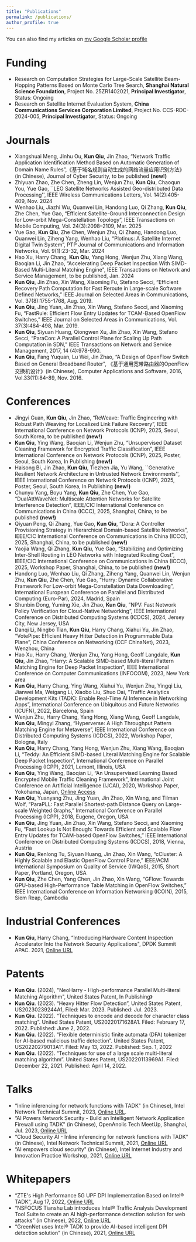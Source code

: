 ```yaml
---
title: "Publications"
permalink: /publications/
author_profile: true
---
```


You can also find my articles on [my Google Scholar profile](https://scholar.google.com/citations?user=H2ECZykAAAAJ)

Funding
=====
* Research on Computation Strategies for Large-Scale Satellite Beam-Hopping Patterns Based on Monte Carlo Tree Search, **Shanghai Natural Science Foundation**, Project No. 25ZR1402021, **Principal Investigator**, Status: Ongoing
* Research on Satellite Internet Evaluation System, **China Communications Services Corporation Limited**, Project No. CCS-RDC-2024-005, **Principal Investigator**, Status: Ongoing

Journals
=====
* Xiangshuai Meng, Jinhu Ou, **Kun Qiu**, Jin Zhao, “Network Traffic Application Identification Method Based on Automatic Generation of Domain Name Rules”,《基于域名规则自动生成的网络流量应用识别方法》(in Chinese), Journal of Cyber Security, to be published **(new!)**
* Zhiyuan Zhao, Zhe Chen, Zheng Lin, Wenjun Zhu, **Kun Qiu**, Chaoqun You, Yue Gao, ``LEO Satellite Networks Assisted Geo-distributed Data Processing'', IEEE Wireless Communications Letters, Vol. 14(2):405-409, Nov. 2024
* Wenhao Liu, Jiazhi Wu, Quanwei Lin, Handong Luo, Qi Zhang, **Kun Qiu**, Zhe Chen, Yue Gao, “Efficient Satellite-Ground Interconnection Design for Low-orbit Mega-Constellation Topology”, IEEE Transactions on Mobile Computing, Vol. 24(3):2098–2109, Mar. 2025
* Yue Gao, **Kun Qiu**, Zhe Chen, Wenjun Zhu, Qi Zhang, Handong Luo, Quanwei Lin, Ziheng Yang, Wenhao Liu, “Plotinus: A Satellite Internet Digital Twin System”, PTP Journal of Communications and Information Networks, Vol. 9(1):23-32, Mar. 2024
* Hao Xu, Harry Chang, **Kun Qiu**, Yang Hong, Wenjun Zhu, Xiang Wang, Baoqian Li, Jin Zhao, “Accelerating Deep Packet Inspection With SIMD-Based Multi-Literal Matching Engine", IEEE Transactions on Network and Service Management, to be published, Jan. 2024
* **Kun Qiu**, Jin Zhao, Xin Wang, Xiaoming Fu, Stefano Secci, “Efficient Recovery Path Computation for Fast Reroute in Large-scale Software Defined Networks,” IEEE Journal on Selected Areas in Communications, Vol. 37(8):1755-1768, Aug. 2019.
* **Kun Qiu**, Jing Yuan, Jin Zhao, Xin Wang, Stefano Secci, and Xiaoming Fu, “FastRule: Efficient Flow Entry Updates for TCAM-Based OpenFlow Switches,” IEEE Journal on Selected Areas in Communications, Vol. 37(3):484-498, Mar. 2019.
* **Kun Qiu**, Siyuan Huang, Qiongwen Xu, Jin Zhao, Xin Wang, Stefano Secci, “ParaCon: A Parallel Control Plane for Scaling Up Path Computation in SDN,” IEEE Transactions on Network and Service Management, 2017, 14 (4):978-990.
* **Kun Qiu**, Fang Yuquan, Lu Wei, Jin Zhao, “A Design of OpenFlow Switch Based on General Broadband Router", 《基于通用宽带路由器的OpenFlow交换机设计》(in Chinese), Computer Applications and Software, 2016, Vol.33(11):84-89, Nov. 2016.

Conferences
=====
* Jingyi Guan, **Kun Qiu**, Jin Zhao, “ReWeave: Traffic Engineering with Robust Path Weaving for Localized Link Failure Recovery”,  IEEE International Conference on Network Protocols (ICNP), 2025, Seoul, South Korea, to be published **(new!)**
* **Kun Qiu**, Ying Wang, Baoqian Li, Wenjun Zhu,	“Unsupervised Dataset Cleaning Framework for Encrypted Traffic Classification”, IEEE International Conference on Network Protocols (ICNP), 2025, Poster, Seoul, South Korea, In Publishing **(new!)**
* Haisong Bi, Jin Zhao, **Kun Qiu**, Tiezhen Jia, Yu Wang, ``Generative Resilient Network Architecture in Untrusted Network Environments'', IEEE International Conference on Network Protocols (ICNP), 2025, Poster, Seoul, South Korea, In Publishing **(new!)**
* Chunyu Yang, Boyu Yang, **Kun Qiu**, Zhe Chen, Yue Gao, “DualAttWaveNet: Multiscale Attention Networks for Satellite Interference Detection”, IEEE/CIC International Conference on Communications in China (ICCC), 2025, Shanghai, China, to be published **(new!)**
* Qiyuan Peng, Qi Zhang, Yue Gao, **Kun Qiu**, “Dora: A Controller Provisioning Strategy in Hierarchical Domain-based Satellite Networks”, IEEE/CIC International Conference on Communications in China (ICCC), 2025, Shanghai, China, to be published **(new!)**
* Yaojia Wang, Qi Zhang, **Kun Qiu**, Yue Gao, “Stabilizing and Optimizing Inter-Shell Routing in LEO Networks with Integrated Routing Cost”, IEEE/CIC International Conference on Communications in China (ICCC), 2025, Workshop Paper, Shanghai, China, to be published **(new!)**
* Handong Luo, Wenhao Liu, Qi Zhang, Ziheng Yang, Quanwei Lin, Wenjun Zhu, **Kun Qiu**, Zhe Chen, Yue Gao, “Hurry: Dynamic Collaborative Framework For Low-orbit Mega-Constellation Data Downloading”, International European Conference on Parallel and Distributed Computing (Euro-Par), 2024, Madrid, Spain
* Shunbin Dong, Yuming Xie, Jin Zhao, **Kun Qiu**, ”NPV: Fast Network Policy Verification for Cloud-Native Networking”, IEEE International Conference on Distributed Computing Systems (ICDCS), 2024, Jersey City, New Jersey, USA
* Danqi Li, Ningbo Tian, **Kun Qiu**, Harry Chang, Xiahui Yu, Jin Zhao, “VotePipe: Efficient Heavy Hitter Detection in Programmable Data Plane”, China Conference on Networking (CCF ChinaNet), 2023, Wenzhou, China
* Hao Xu, Harry Chang, Wenjun Zhu, Yang Hong, Geoff Langdale, **Kun Qiu**, Jin Zhao, “Harry: A Scalable SIMD-based Multi-literal Pattern Matching Engine for Deep Packet Inspection”, IEEE International Conference on Computer Communications (INFOCOM), 2023, New York area
* **Kun Qiu**, Harry Chang, Ying Wang, Xiahui Yu, Wenjun Zhu, Yingqi Liu, Jianwei Ma, Weigang Li, Xiaobo Liu, Shuo Dai, “Traffic Analytics Development Kits (TADK): Enable Real-Time AI Inference in Networking Apps”, International Conference on Ubiquitous and Future Networks (ICUFN), 2022, Barcelona, Spain
* Wenjun Zhu, Harry Chang, Yang Hong, Xiang Wang, Geoff Langdale, **Kun Qiu**, Mingyi Zhang, “Hyperverse: A High Throughput Pattern Matching Engine for Metaverse”, IEEE International Conference on Distributed Computing Systems (ICDCS), 2022, Workshop Paper, Bologna, Italy
* **Kun Qiu**, Harry Chang, Yang Hong, Wenjun Zhu, Xiang Wang, Baoqian Li, “Teddy: An Efficient SIMD-based Literal Matching Engine for Scalable Deep Packet Inspection”, International Conference on Parallel Processing (ICPP), 2021, Lemont, Illinois, USA
* **Kun Qiu**, Ying Wang, Baoqian Li, “An Unsupervised Learning Based Encrypted Mobile Traffic Cleaning Framework", International Joint Conference on Artificial Intelligence (IJCAI), 2020, Workshop Paper, Yokohama, Japan, [Online Access](https://flyfox141.github.io/files/kunqiu-ijcai2020.pdf)
* **Kun Qiu**, Yuanyang Zhu, Jing Yuan, Jin Zhao, Xin Wang, and Tilman Wolf, “ParaPLL: Fast Parallel Shortest-path Distance Query on Large-scale Weighted Graphs,” International Conference on Parallel Processing (ICPP), 2018, Eugene, Oregon, USA
* **Kun Qiu**, Jing Yuan, Jin Zhao, Xin Wang, Stefano Secci, and Xiaoming Fu, “Fast Lookup Is Not Enough: Towards Efficient and Scalable Flow Entry Updates for TCAM-based OpenFlow Switches,” IEEE International Conference on Distributed Computing Systems (ICDCS), 2018, Vienna, Austria
* **Kun Qiu**, Renlong Tu, Siyuan Huang, Jin Zhao, Xin Wang, “cCluster: A Highly Scalable and Elastic OpenFlow Control Plane,” IEEE/ACM International Symposium on Quality of Service (IWQoS), 2015, Short Paper, Portland, Oregon, USA
* **Kun Qiu**, Zhe Chen, Yang Chen, Jin Zhao, Xin Wang, “GFlow: Towards GPU-based High-Performance Table Matching in OpenFlow Switches,” IEEE International Conference on Information Networking (ICOIN), 2015, Siem Reap, Cambodia

Industrial Conferences
=====
* **Kun Qiu**, Harry Chang, “Introducing Hardware Content Inspection Accelerator Into the Network Security Applications", DPDK Summit APAC. 2021, [Online URL](https://www.youtube.com/watch?v=Y06CJqwYLX4&list=PLo97Rhbj4ceL0lMBAtl254XYNZ4zS3Mbi&index=10)

Patents
=====
* **Kun Qiu**. (2024), "NeoHarry - High-performance Parallel Multi-literal Matching Algorithm", United States Patent, In Publishing》
* **Kun Qiu**. (2023). “Heavy Hitter Flow Detection”, United States Patent, US20230239244A1, Filed: Mar. 2023. Published: Jul. 2023.
* **Kun Qiu**. (2022). “Techniques to encode and decode for character class matching”. United States Patent, US20220171628A1. Filed: February 17, 2022. Published: June 2, 2022.
* **Kun Qiu**. (2022). “Flexible deterministic finite automata (DFA) tokenizer for AI-based malicious traffic detection”. United States Patent, US20220279013A1”. Filed: May 13, 2022. Published: Sep. 1, 2022
* **Kun Qiu**. (2022). “Techniques for use of a large scale multi-literal matching algorithm”. United States Patent, US20220113969A1. Filed: December 22, 2021. Published: April 14, 2022.

Talks
=====
* “Inline inferencing for network functions with TADK" (in Chinese), Intel Network Technical Summit, 2023, [Online URL](https://www.bilibili.com/video/BV1y14y1D7KM/).
* “AI Powers Network Security - Build an Intelligent Network Application Firewall using TADK" (in Chinese), OpenAnolis Tech MeetUp, Shanghai, Jul. 2023, [Online URL](https://openanolis.cn/video/888131992230496454)
* “Cloud Security AI - Inline inferencing for network functions with TADK" (in Chinese), Intel Network Technical Summit, 2021, [Online URL](https://www.bilibili.com/video/BV1pi4y1R72b/)
* “AI empowers cloud security" (in Chinese), Intel Internet Industry and Innovation Practice Workshop, 2021, [Online URL](https://www.bilibili.com/video/BV1y5411k7P8/) 

Whitepapers
=====
* “ZTE's High Performance 5G UPF DPI Implementation Based on Intel® TADK", Aug 17, 2022, [Online URL](https://networkbuilders.intel.com/solutionslibrary/ztes-high-performance-5g-upf-dpi-implementation-based-on-intelr-tadk)
* “NSFOCUS Tianshu Lab introduces Intel® Traffic Analysis Development Tool Suite to create an AI high-performance detection solution for web attacks" (in Chinese), 2022, [Online URL](https://www.intel.cn/content/www/cn/zh/artificial-intelligence/tadk-create-ai-high-performance-detection-solution.html)
* “GreenNet uses Intel® TADK to provide AI-based intelligent DPI detection solution" (in Chinese), 2021, [Online URL](https://www.intel.cn/content/www/cn/zh/customer-spotlight/cases/greenet-tadk-intelligent-dpi-detection-solution.html)

